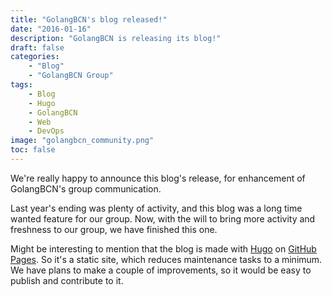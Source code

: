 ```yaml
---
title: "GolangBCN's blog released!"
date: "2016-01-16"
description: "GolangBCN is releasing its blog!"
draft: false
categories:
    - "Blog"
    - "GolangBCN Group"
tags:
    - Blog
    - Hugo
    - GolangBCN
    - Web
    - DevOps
image: "golangbcn_community.png"
toc: false
---
```


We're really happy to announce this blog's release, for enhancement of GolangBCN's group communication.

<!--more-->

Last year's ending was plenty of activity, and this blog was a long time wanted feature for our group.
Now, with the will to bring more activity and freshness to our group, we have finished this one.

Might be interesting to mention that the blog is made with [Hugo] on [GitHub Pages].
So it's a static site, which reduces maintenance tasks to a minimum.
We have plans to make a couple of improvements, so it would be easy to publish and contribute to it.

  [Hugo]: https://gohugo.io/ "Hugo"
  [GitHub Pages]: https://pages.github.com/ "GitHub Pages"
